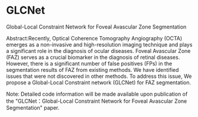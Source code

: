 # GLCNet
Global-Local Constraint Network for Foveal Avascular Zone Segmentation

Abstract:Recently, Optical Coherence Tomography Angiography (OCTA) emerges as a non-invasive and high-resolution imaging technique and plays a significant role in the diagnosis of ocular diseases. Foveal Avascular Zone (FAZ) serves as a crucial biomarker in the diagnosis of retinal diseases. However, there is a significant number of false positives (FPs) in the segmentation results of FAZ from existing methods. We have identified issues that were not discovered in other methods. To address this issue, We propose a Global-Local Constraint network (GLCNet) for FAZ segmentation.


Note: Detailed code information will be made available upon publication of the "GLCNet：Global-Local Constraint Network for Foveal Avascular Zone Segmentation" paper.
